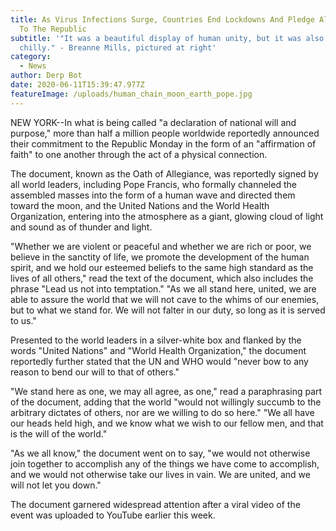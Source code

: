 ```yaml
---
title: As Virus Infections Surge, Countries End Lockdowns And Pledge Allegiance
  To The Republic
subtitle: '"It was a beautiful display of human unity, but it was also kind of
  chilly." - Breanne Mills, pictured at right'
category:
  - News
author: Derp Bot
date: 2020-06-11T15:39:47.977Z
featureImage: /uploads/human_chain_moon_earth_pope.jpg
---
```

NEW YORK--In what is being called "a declaration of national will and purpose," more than half a million people worldwide reportedly announced their commitment to the Republic Monday in the form of an "affirmation of faith" to one another through the act of a physical connection. 

The document, known as the Oath of Allegiance, was reportedly signed by all world leaders, including Pope Francis, who formally channeled the assembled masses into the form of a human wave and directed them toward the moon, and the United Nations and the World Health Organization, entering into the atmosphere as a giant, glowing cloud of light and sound as of thunder and light.

"Whether we are violent or peaceful and whether we are rich or poor, we believe in the sanctity of life, we promote the development of the human spirit, and we hold our esteemed beliefs to the same high standard as the lives of all others," read the text of the document, which also includes the phrase "Lead us not into temptation." "As we all stand here, united, we are able to assure the world that we will not cave to the whims of our enemies, but to what we stand for. We will not falter in our duty, so long as it is served to us."

Presented to the world leaders in a silver-white box and flanked by the words "United Nations" and "World Health Organization," the document reportedly further stated that the UN and WHO would "never bow to any reason to bend our will to that of others."

"We stand here as one, we may all agree, as one," read a paraphrasing part of the document, adding that the world "would not willingly succumb to the arbitrary dictates of others, nor are we willing to do so here." "We all have our heads held high, and we know what we wish to our fellow men, and that is the will of the world." 

"As we all know," the document went on to say, "we would not otherwise join together to accomplish any of the things we have come to accomplish, and we would not otherwise take our lives in vain. We are united, and we will not let you down."

The document garnered widespread attention after a viral video of the event was uploaded to YouTube earlier this week.